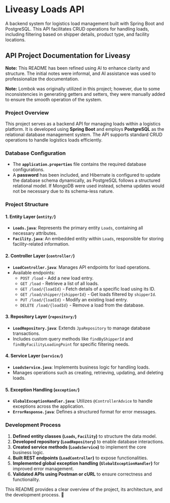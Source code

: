# Liveasy Loads API

A backend system for logistics load management built with Spring Boot and PostgreSQL. This API facilitates CRUD operations for handling loads, including filtering based on shipper details, product type, and facility locations.

## API Project Documentation for Liveasy

**Note:** This README has been refined using AI to enhance clarity and structure. The initial notes were informal, and AI assistance was used to professionalize the documentation.

**Note:** Lombok was originally utilized in this project; however, due to some inconsistencies in generating getters and setters, they were manually added to ensure the smooth operation of the system.

### Project Overview

This project serves as a backend API for managing loads within a logistics platform. It is developed using **Spring Boot** and employs **PostgreSQL** as the relational database management system. The API supports standard CRUD operations to handle logistics loads efficiently.

### Database Configuration

- The **`application.properties`** file contains the required database configurations.
- A **password** has been included, and Hibernate is configured to update the database schema dynamically, as PostgreSQL follows a structured relational model. If MongoDB were used instead, schema updates would not be necessary due to its schema-less nature.

### Project Structure

#### 1. **Entity Layer (`entity/`)**
   - **`Loads.java`**: Represents the primary entity `Loads`, containing all necessary attributes.
   - **`Facility.java`**: An embedded entity within `Loads`, responsible for storing facility-related information.

#### 2. **Controller Layer (`controller/`)**
   - **`LoadController.java`**: Manages API endpoints for load operations.
   - Available endpoints:
     - `POST /load` - Add a new load entry.
     - `GET /load` - Retrieve a list of all loads.
     - `GET /load/{loadId}` - Fetch details of a specific load using its ID.
     - `GET /load/shipper/{shipperId}` - Get loads filtered by `shipperId`.
     - `PUT /load/{loadId}` - Modify an existing load entry.
     - `DELETE /load/{loadId}` - Remove a load from the database.

#### 3. **Repository Layer (`repository/`)**
   - **`LoadRepository.java`**: Extends `JpaRepository` to manage database transactions.
   - Includes custom query methods like `findByShipperId` and `findByFacilityLoadingPoint` for specific filtering needs.

#### 4. **Service Layer (`service/`)**
   - **`LoadsService.java`**: Implements business logic for handling loads.
   - Manages operations such as creating, retrieving, updating, and deleting loads.

#### 5. **Exception Handling (`exception/`)**
   - **`GlobalExceptionHandler.java`**: Utilizes `@ControllerAdvice` to handle exceptions across the application.
   - **`ErrorResponse.java`**: Defines a structured format for error messages.

### Development Process
1. **Defined entity classes (`Loads`, `Facility`)** to structure the data model.
2. **Developed repository (`LoadRepository`)** to enable database interactions.
3. **Created service methods (`LoadsService`)** to implement the core business logic.
4. **Built REST endpoints (`LoadController`)** to expose functionalities.
5. **Implemented global exception handling (`GlobalExceptionHandler`)** for improved error management.
6. **Validated APIs using Postman or cURL** to ensure correctness and functionality.

This README provides a clear overview of the project, its architecture, and the development process. 🚀

